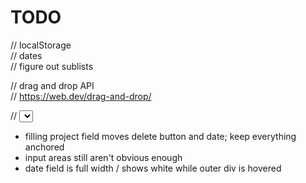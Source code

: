 # TODO


// localStorage             
// dates            
// figure out sublists              

// drag and drop API            
// https://web.dev/drag-and-drop/       

// <select> pulldown for priority (maybe put this into expanded card and not normal todo)        

- filling project field moves delete button and date; keep everything anchored          
- input areas still aren't obvious enough
- date field is full width / shows white while outer div is hovered
